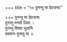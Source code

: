 +++
title = "१० पुनन्तु मा देवजनाः"

+++
पुनन्तु मा देवजनाः  
पुनन्तु मनवो धिया ।  
पुनन्तु विश्वा भूतानि  
पवमानः पुनातु मा ॥